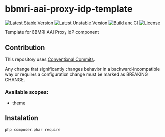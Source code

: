 # bbmri-aai-proxy-idp-template

[![Latest Stable Version](https://poser.pugx.org/bbmri/simplesamlphp-module-bbmri/v/stable)](https://packagist.org/packages/bbmri/simplesamlphp-module-bbmri)
[![Latest Unstable Version](https://poser.pugx.org/bbmri/simplesamlphp-module-bbmri/v/unstable)](https://packagist.org/packages/bbmri/simplesamlphp-module-bbmri)
[![Build and CI](https://github.com/CESNET/bbmri-aai-proxy-idp-template/actions/workflows/build_and_check.yml/badge.svg)](https://github.com/CESNET/bbmri-aai-proxy-idp-template/build_and_check.yml)
[![License](https://poser.pugx.org/bbmri/simplesamlphp-module-bbmri/license)](https://packagist.org/packages/bbmri/simplesamlphp-module-bbmri)

Template for BBMRI AAI Proxy IdP component

## Contribution

This repository uses [Conventional Commits](https://www.npmjs.com/package/@commitlint/config-conventional).

Any change that significantly changes behavior in a backward-incompatible way or requires a configuration change must be marked as BREAKING CHANGE.

### Available scopes:
* theme

## Instalation
`php composer.phar require`
